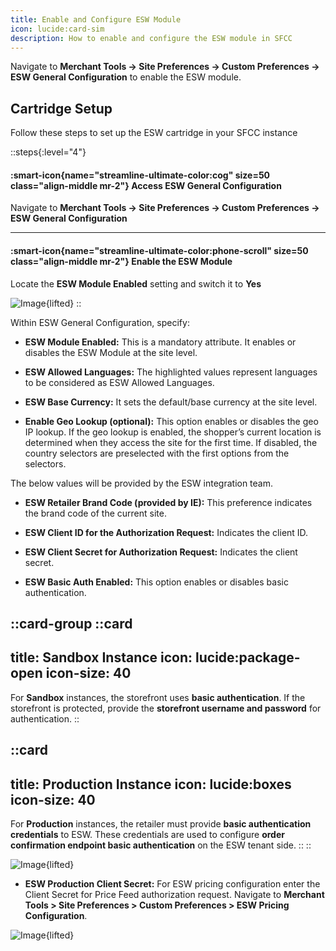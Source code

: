```yaml
---
title: Enable and Configure ESW Module
icon: lucide:card-sim
description: How to enable and configure the ESW module in SFCC
---
```



Navigate to **Merchant Tools → Site Preferences → Custom Preferences → ESW General Configuration** to enable the ESW module.

## Cartridge Setup

Follow these steps to set up the ESW cartridge in your SFCC instance

::steps{:level="4"}

#### :smart-icon{name="streamline-ultimate-color:cog" size=50 class="align-middle mr-2"} Access ESW General Configuration  

Navigate to **Merchant Tools → Site Preferences → Custom Preferences → ESW General Configuration**

---

#### :smart-icon{name="streamline-ultimate-color:phone-scroll" size=50 class="align-middle mr-2"} Enable the ESW Module  

Locate the **ESW Module Enabled** setting and switch it to **Yes**

![Image](/Screenshot2025-08-28215327.png){lifted}
::

Within ESW General Configuration, specify:

- **ESW Module Enabled:** This is a mandatory attribute. It enables or disables the ESW Module at the site level.

- **ESW Allowed Languages:** The highlighted values represent languages to be considered as ESW Allowed Languages.

- **ESW Base Currency:** It sets the default/base currency at the site level.

- **Enable Geo Lookup (optional):** This option enables or disables the geo IP lookup. If the geo lookup is enabled, the shopper’s current location is determined when they access the site for the first time. If disabled, the country selectors are preselected with the first options from the selectors.

The below values will be provided by the ESW integration team.

- **ESW Retailer Brand Code (provided by IE):** This preference indicates the brand code of the current site.

- **ESW Client ID for the Authorization Request:** Indicates the client ID.

- **ESW Client Secret for Authorization Request:** Indicates the client secret.

- **ESW Basic Auth Enabled:** This option enables or disables basic authentication.


::card-group
  ::card
  ---
  title: Sandbox Instance
  icon: lucide:package-open
  icon-size: 40
  ---
  For **Sandbox** instances, the storefront uses **basic authentication**. If the storefront is protected, provide the **storefront username and password** for authentication.
  ::

  ::card
  ---
  title: Production Instance
  icon: lucide:boxes
  icon-size: 40
  ---
  For **Production** instances, the retailer must provide **basic authentication credentials** to ESW. These credentials are used to configure **order confirmation endpoint basic authentication** on the ESW tenant side.
  ::
::  

![Image](/Screenshot2025-08-28215327.png){lifted}

- **ESW Production Client Secret:** For ESW pricing configuration enter the Client Secret for Price Feed authorization request. Navigate to **Merchant Tools > Site Preferences > Custom Preferences > ESW Pricing Configuration**.

![Image](/Screenshot2025-08-28221101.png){lifted}